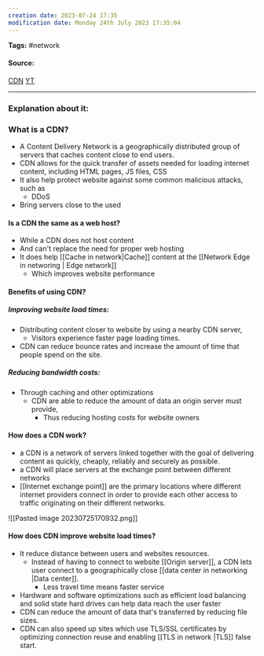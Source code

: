 ```yaml
---
creation date: 2023-07-24 17:35
modification date: Monday 24th July 2023 17:35:04
---
```


**Tags:** #network 

#### Source:
[CDN](https://www.cloudflare.com/learning/cdn/what-is-a-cdn/)
[YT](https://www.youtube.com/watch?v=RI9np1LWzqw)

--------------------------------------

### Explanation about it:

### What is a CDN?

* A Content Delivery Network is a geographically distributed group of servers that caches content close to end users.
* CDN allows for the quick transfer of assets needed for loading internet content, including HTML pages, JS files, CSS 
* It also help protect website against some common malicious attacks, such as
	* DDoS
* Bring servers close to the used


#### Is a CDN the same as a web host?

* While a CDN does not host content
* And can't replace the need for proper web hosting
* It does help [[Cache in network|Cache]] content at the [[Network Edge in networing | Edge network]]
	* Which improves website performance


#### Benefits of using CDN?

##### Improving website load times:
* Distributing content closer to website by using a nearby CDN server,
	* Visitors experience faster page loading times.
* CDN can reduce bounce rates and increase the amount of time that people spend on the site.

##### Reducing bandwidth costs:
* Through caching and other optimizations
	* CDN are able to reduce the amount of data an origin server must provide,
		* Thus reducing hosting costs for website owners


#### How does a CDN work?

* a CDN is a network of servers linked together with the goal of delivering content as quickly, cheaply, reliably and securely as possible.
* a CDN will place servers at the exchange point between different networks
* [[Internet exchange point]] are the primary locations where different internet providers connect in order to provide each other access to traffic originating on their different networks.

![[Pasted image 20230725170932.png]]


#### How does CDN improve website load times?

* It reduce  distance between users and websites resources. 
	* Instead of having to connect to website [[Origin server]], a CDN lets user connect to a geographically close [[data center in networking |Data center]].
		* Less travel time means faster service
* Hardware and software optimizations such as efficient  load balancing and solid state hard drives can help data reach the user faster
* CDN can reduce the amount of data that's transferred by reducing file sizes.
* CDN can also speed up sites which use TLS/SSL certificates by optimizing connection reuse and enabling [[TLS in network |TLS]] false start.

